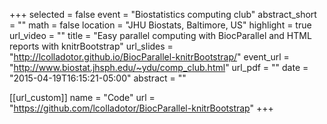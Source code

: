 +++
selected = false
event = "Biostatistics computing club"
abstract_short = ""
math = false
location = "JHU Biostats, Baltimore, US"
highlight = true
url_video = ""
title = "Easy parallel computing with BiocParallel and HTML reports with knitrBootstrap"
url_slides = "http://lcolladotor.github.io/BiocParallel-knitrBootstrap/"
event_url = "http://www.biostat.jhsph.edu/~ydu/comp_club.html"
url_pdf = ""
date = "2015-04-19T16:15:21-05:00"
abstract = ""

[[url_custom]]
    name = "Code"
    url = "https://github.com/lcolladotor/BiocParallel-knitrBootstrap"
+++

